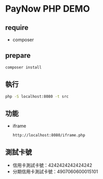 # PayNow PHP DEMO

## require

- composer

## prepare

```bash
composer install
```

## 執行

```bash
php -S localhost:8080 -t src
```

## 功能

- iframe

   `http://localhost:8080/iframe.php`

## 測試卡號

- 信用卡測試卡號：4242424242424242
- 分期信用卡測試卡號：4907060600015101
